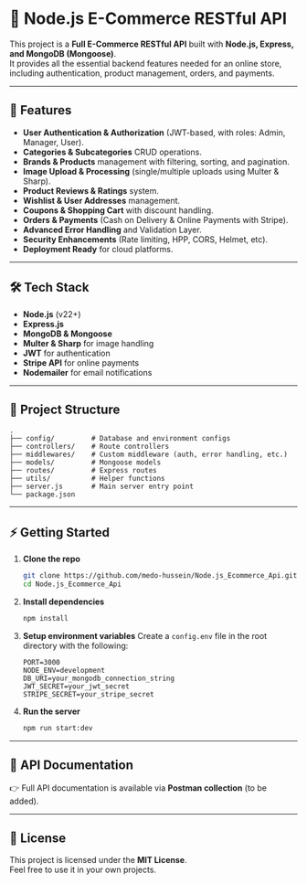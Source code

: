 # 🛒 Node.js E-Commerce RESTful API

This project is a **Full E-Commerce RESTful API** built with **Node.js, Express, and MongoDB (Mongoose)**.  
It provides all the essential backend features needed for an online store, including authentication, product management, orders, and payments.

---

## 🚀 Features

- **User Authentication & Authorization** (JWT-based, with roles: Admin, Manager, User).
- **Categories & Subcategories** CRUD operations.
- **Brands & Products** management with filtering, sorting, and pagination.
- **Image Upload & Processing** (single/multiple uploads using Multer & Sharp).
- **Product Reviews & Ratings** system.
- **Wishlist & User Addresses** management.
- **Coupons & Shopping Cart** with discount handling.
- **Orders & Payments** (Cash on Delivery & Online Payments with Stripe).
- **Advanced Error Handling** and Validation Layer.
- **Security Enhancements** (Rate limiting, HPP, CORS, Helmet, etc).
- **Deployment Ready** for cloud platforms.

---

## 🛠️ Tech Stack

- **Node.js** (v22+)
- **Express.js**
- **MongoDB & Mongoose**
- **Multer & Sharp** for image handling
- **JWT** for authentication
- **Stripe API** for online payments
- **Nodemailer** for email notifications

---

## 📂 Project Structure

```
.
├── config/         # Database and environment configs
├── controllers/    # Route controllers
├── middlewares/    # Custom middleware (auth, error handling, etc.)
├── models/         # Mongoose models
├── routes/         # Express routes
├── utils/          # Helper functions
├── server.js       # Main server entry point
└── package.json
```

---

## ⚡ Getting Started

1. **Clone the repo**
   ```bash
   git clone https://github.com/medo-hussein/Node.js_Ecommerce_Api.git
   cd Node.js_Ecommerce_Api
   ```

2. **Install dependencies**
   ```bash
   npm install
   ```

3. **Setup environment variables**
   Create a `config.env` file in the root directory with the following:
   ```
   PORT=3000
   NODE_ENV=development
   DB_URI=your_mongodb_connection_string
   JWT_SECRET=your_jwt_secret
   STRIPE_SECRET=your_stripe_secret
   ```

4. **Run the server**
   ```bash
   npm run start:dev
   ```

---

## 📌 API Documentation

👉 Full API documentation is available via **Postman collection** (to be added).

---

## 📜 License

This project is licensed under the **MIT License**.  
Feel free to use it in your own projects.
